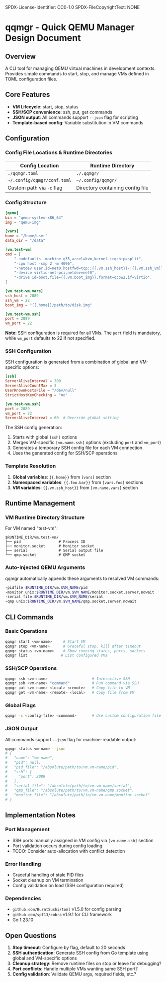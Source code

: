 SPDX-License-Identifier: CC0-1.0
SPDX-FileCopyrightText: NONE

# qqmgr - Quick QEMU Manager Design Document

## Overview

A CLI tool for managing QEMU virtual machines in development contexts. Provides simple commands to start, stop, and manage VMs defined in TOML configuration files.

## Core Features

- **VM Lifecycle**: start, stop, status
- **SSH/SCP convenience**: ssh, put, get commands  
- **JSON output**: All commands support `--json` flag for scripting
- **Template-based config**: Variable substitution in VM commands

## Configuration

### Config File Locations & Runtime Directories

| Config Location | Runtime Directory |
|-----------------------------|-----------------------------------|
| `./qqmgr.toml`              | `./.qqmgr/`                       |
| `~/.config/qqmgr/conf.toml` | `~/.config/qqmgr/`                |
| Custom path via `-c` flag   | Directory containing config file  |

### Config Structure

```toml
[qemu]
bin = "qemu-system-x86_64"
img = "qemu-img"

[vars]
home = "/home/user"
data_dir = "/data"

[vm.test-vm]
cmd = [
    "-nodefaults -machine q35,accel=kvm,kernel-irqchip=split",
    "-cpu host -smp 2 -m 4096",
    "-netdev user,id=net0,hostfwd=tcp::{{.vm.ssh_host}}-:{{.vm.ssh_vm}}",
    "-device virtio-net-pci,netdev=net0",
    "-drive id=boot,file={{.vm.boot_img}},format=qcow2,if=virtio",
]

[vm.test-vm.vars]
ssh_host = 2089
ssh_vm = 22
boot_img = "{{.home}}/path/to/disk.img"

[vm.test-vm.ssh]
port = 2089
vm_port = 22
```

**Note**: SSH configuration is required for all VMs. The `port` field is mandatory, while `vm_port` defaults to 22 if not specified.

### SSH Configuration

SSH configuration is generated from a combination of global and VM-specific options:

```toml
[ssh]
ServerAliveInterval = 300
ServerAliveCountMax = 3
UserKnownHostsFile = "/dev/null"
StrictHostKeyChecking = "no"

[vm.test-vm.ssh]
port = 2089
vm_port = 22
ServerAliveInterval = 60  # Override global setting
```

The SSH config generation:
1. Starts with global `[ssh]` options
2. Merges VM-specific `[vm.name.ssh]` options (excluding `port` and `vm_port`)
3. Generates a temporary SSH config file for each VM connection
4. Uses the generated config for SSH/SCP operations

### Template Resolution

1. **Global variables**: `{{.home}}` from `[vars]` section
2. **Namespaced variables**: `{{.foo.bar}}` from `[vars.foo]` sections  
3. **VM variables**: `{{.vm.ssh_host}}` from `[vm.name.vars]` section

## Runtime Management

### VM Runtime Directory Structure

For VM named "test-vm":
```
$RUNTIME_DIR/vm.test-vm/
├── pid                 # Process ID
├── monitor.socket      # Monitor socket
├── serial              # Serial output file
└── qmp.socket          # QMP socket
```

### Auto-Injected QEMU Arguments

qqmgr automatically appends these arguments to resolved VM commands:

```bash
-pidfile $RUNTIME_DIR/vm.$VM_NAME/pid
-monitor unix:$RUNTIME_DIR/vm.$VM_NAME/monitor.socket,server,nowait
-serial file:$RUNTIME_DIR/vm.$VM_NAME/serial
-qmp unix:$RUNTIME_DIR/vm.$VM_NAME/qmp.socket,server,nowait
```

## CLI Commands

### Basic Operations

```bash
qqmgr start <vm-name>     # Start VM
qqmgr stop <vm-name>      # Graceful stop, kill after timeout
qqmgr status <vm-name>    # Show running status, ports, sockets
qqmgr list               # List configured VMs
```

### SSH/SCP Operations

```bash
qqmgr ssh <vm-name>                    # Interactive SSH
qqmgr ssh <vm-name> "command"          # Run command via SSH
qqmgr put <vm-name> <local> <remote>   # Copy file to VM
qqmgr get <vm-name> <remote> <local>   # Copy file from VM
```

### Global Flags

```bash
qqmgr -c <config-file> <command>       # Use custom configuration file
```

### JSON Output

All commands support `--json` flag for machine-readable output:

```bash
qqmgr status vm-name --json
# {
#   "name": "vm-name",
#   "pid": null,
#   "pid_file": "/absolute/path/to/vm.vm-name/pid",
#   "ssh": {
#     "port": 2089
#   },
#   "serial_file": "/absolute/path/to/vm.vm-name/serial",
#   "qmp_file": "/absolute/path/to/vm.vm-name/qmp.socket",
#   "monitor_file": "/absolute/path/to/vm.vm-name/monitor.socket"
# }
```

## Implementation Notes

### Port Management
- SSH ports manually assigned in VM config via `[vm.name.ssh]` section
- Port validation occurs during config loading
- TODO: Consider auto-allocation with conflict detection

### Error Handling
- Graceful handling of stale PID files
- Socket cleanup on VM termination
- Config validation on load (SSH configuration required)

### Dependencies
- `github.com/BurntSushi/toml` v1.5.0 for config parsing
- `github.com/spf13/cobra` v1.9.1 for CLI framework
- Go 1.23.10

## Open Questions

1. **Stop timeout**: Configure by flag, default to 20 seconds
2. **SSH authentication**: Generate SSH config from Go template using global and VM-specific options
3. **Cleanup strategy**: Remove runtime files on stop or leave for debugging?
4. **Port conflicts**: Handle multiple VMs wanting same SSH port?
5. **Config validation**: Validate QEMU args, required fields, etc.?
